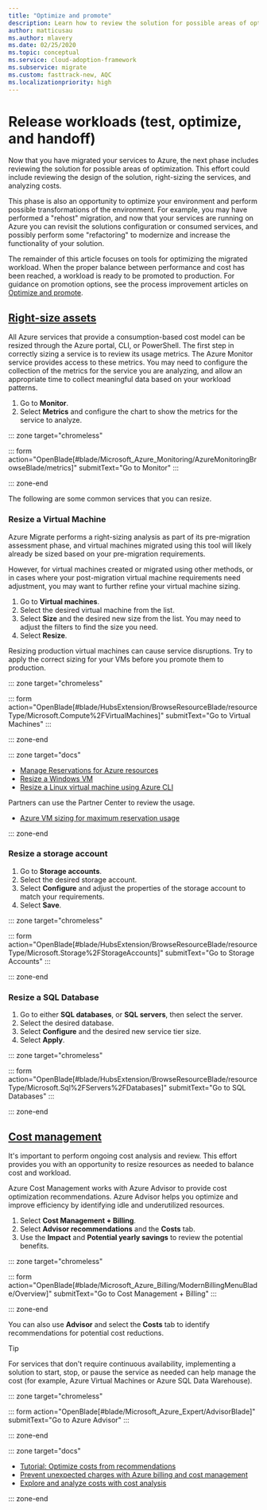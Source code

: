 ```yaml
---
title: "Optimize and promote"
description: Learn how to review the solution for possible areas of optimization, including the design of the solution, right-sizing the services, and analyzing costs.
author: matticusau
ms.author: mlavery
ms.date: 02/25/2020
ms.topic: conceptual
ms.service: cloud-adoption-framework
ms.subservice: migrate
ms.custom: fasttrack-new, AQC
ms.localizationpriority: high
---
```


<!-- markdownlint-disable MD025 DOCSMD001 -->

# Release workloads (test, optimize, and handoff)

Now that you have migrated your services to Azure, the next phase includes reviewing the solution for possible areas of optimization. This effort could include reviewing the design of the solution, right-sizing the services, and analyzing costs.

This phase is also an opportunity to optimize your environment and perform possible transformations of the environment. For example, you may have performed a "rehost" migration, and now that your services are running on Azure you can revisit the solutions configuration or consumed services, and possibly perform some "refactoring" to modernize and increase the functionality of your solution.

The remainder of this article focuses on tools for optimizing the migrated workload. When the proper balance between performance and cost has been reached, a workload is ready to be promoted to production. For guidance on promotion options, see the process improvement articles on [Optimize and promote](../migration-considerations/optimize/index.md).

## [Right-size assets](#tab/optimize)

All Azure services that provide a consumption-based cost model can be resized through the Azure portal, CLI, or PowerShell. The first step in correctly sizing a service is to review its usage metrics. The Azure Monitor service provides access to these metrics. You may need to configure the collection of the metrics for the service you are analyzing, and allow an appropriate time to collect meaningful data based on your workload patterns.

1. Go to **Monitor**.
1. Select **Metrics** and configure the chart to show the metrics for the service to analyze.

::: zone target="chromeless"

::: form action="OpenBlade[#blade/Microsoft_Azure_Monitoring/AzureMonitoringBrowseBlade/metrics]" submitText="Go to Monitor" :::

::: zone-end

The following are some common services that you can resize.

### Resize a Virtual Machine

Azure Migrate performs a right-sizing analysis as part of its pre-migration assessment phase, and virtual machines migrated using this tool will likely already be sized based on your pre-migration requirements.

However, for virtual machines created or migrated using other methods, or in cases where your post-migration virtual machine requirements need adjustment, you may want to further refine your virtual machine sizing.

1. Go to **Virtual machines**.
1. Select the desired virtual machine from the list.
1. Select **Size** and the desired new size from the list. You may need to adjust the filters to find the size you need.
1. Select **Resize**.

Resizing production virtual machines can cause service disruptions. Try to apply the correct sizing for your VMs before you promote them to production.

::: zone target="chromeless"

::: form action="OpenBlade[#blade/HubsExtension/BrowseResourceBlade/resourceType/Microsoft.Compute%2FVirtualMachines]" submitText="Go to Virtual Machines" :::

::: zone-end

::: zone target="docs"

- [Manage Reservations for Azure resources](https://docs.microsoft.com/azure/billing/billing-manage-reserved-vm-instance)
- [Resize a Windows VM](https://docs.microsoft.com/azure/virtual-machines/windows/resize-vm)
- [Resize a Linux virtual machine using Azure CLI](https://docs.microsoft.com/azure/virtual-machines/linux/change-vm-size)

Partners can use the Partner Center to review the usage.

- [Azure VM sizing for maximum reservation usage](https://docs.microsoft.com/partner-center/azure-usage)

::: zone-end

### Resize a storage account

1. Go to **Storage accounts**.
1. Select the desired storage account.
1. Select **Configure** and adjust the properties of the storage account to match your requirements.
1. Select **Save**.

::: zone target="chromeless"

::: form action="OpenBlade[#blade/HubsExtension/BrowseResourceBlade/resourceType/Microsoft.Storage%2FStorageAccounts]" submitText="Go to Storage Accounts" :::

::: zone-end

### Resize a SQL Database

1. Go to either **SQL databases**, or **SQL servers**, then select the server.
1. Select the desired database.
1. Select **Configure** and the desired new service tier size.
1. Select **Apply**.

::: zone target="chromeless"

::: form action="OpenBlade[#blade/HubsExtension/BrowseResourceBlade/resourceType/Microsoft.Sql%2FServers%2FDatabases]" submitText="Go to SQL Databases" :::

::: zone-end

## [Cost management](#tab/ManageCost)

It's important to perform ongoing cost analysis and review. This effort provides you with an opportunity to resize resources as needed to balance cost and workload.

Azure Cost Management works with Azure Advisor to provide cost optimization recommendations. Azure Advisor helps you optimize and improve efficiency by identifying idle and underutilized resources.

1. Select **Cost Management + Billing**.
1. Select **Advisor recommendations** and the **Costs** tab.
1. Use the **Impact** and **Potential yearly savings** to review the potential benefits.

::: zone target="chromeless"

::: form action="OpenBlade[#blade/Microsoft_Azure_Billing/ModernBillingMenuBlade/Overview]" submitText="Go to Cost Management + Billing" :::

::: zone-end

You can also use **Advisor** and select the **Costs** tab to identify recommendations for potential cost reductions.

> [!TIP]
> For services that don't require continuous availability, implementing a solution to start, stop, or pause the service as needed can help manage the cost (for example, Azure Virtual Machines or Azure SQL Data Warehouse).
>

::: zone target="chromeless"

::: form action="OpenBlade[#blade/Microsoft_Azure_Expert/AdvisorBlade]" submitText="Go to Azure Advisor" :::

::: zone-end

::: zone target="docs"

- [Tutorial: Optimize costs from recommendations](https://docs.microsoft.com/azure/cost-management-billing/costs/tutorial-acm-opt-recommendations)
- [Prevent unexpected charges with Azure billing and cost management](https://docs.microsoft.com/azure/billing/billing-getting-started)
- [Explore and analyze costs with cost analysis](https://docs.microsoft.com/azure/cost-management/quick-acm-cost-analysis)

::: zone-end
